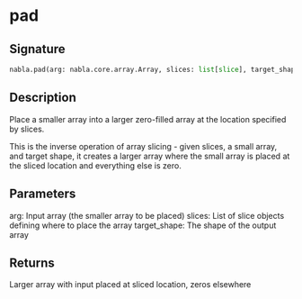 # pad

## Signature

```python
nabla.pad(arg: nabla.core.array.Array, slices: list[slice], target_shape: tuple[int, ...]) -> nabla.core.array.Array
```

## Description

Place a smaller array into a larger zero-filled array at the location specified by slices.

This is the inverse operation of array slicing - given slices, a small array, and target shape,
it creates a larger array where the small array is placed at the sliced location
and everything else is zero.


## Parameters

arg: Input array (the smaller array to be placed)
slices: List of slice objects defining where to place the array
target_shape: The shape of the output array


## Returns

Larger array with input placed at sliced location, zeros elsewhere

